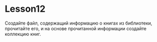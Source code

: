 # Lesson12
Создайте файл, содержащий информацию о книгах из библиотеки, прочитайте его, и на основе прочитанной информации создайте коллекцию книг.
